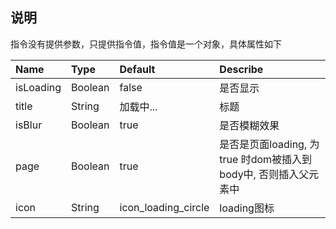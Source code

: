 ## 说明

指令没有提供参数，只提供指令值，指令值是一个对象，具体属性如下

| Name      |    Type  | Default  | Describe |
| :-------- | :--------| :------- | :--- |
| isLoading     | Boolean |  false | 是否显示 |
| title     | String |  加载中... | 标题 |
| isBlur    |   Boolean |  true  | 是否模糊效果 |
| page    |   Boolean |  true  | 是否是页面loading, 为true 时dom被插入到body中, 否则插入父元素中 |
| icon    |   String |  icon_loading_circle  | loading图标 |
